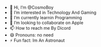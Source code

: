 - 👋 Hi, I’m @CosmoBoy
- 👀 I’m interested in Technology And Gaming 
- 🌱 I’m currently learnin Programming 
- 💞️ I’m looking to collaborate on Apple 
- 📫 How to reach me By Dicord 
- 😄 Pronouns: no need 
- ⚡ Fun fact: Im An Astronaut 
<!---
CosmoBoy67/CosmoBoy67 is a ✨ special ✨ repository because its `README.md` (this file) appears on your GitHub profile.
You can click the Preview link to take a look at your changes.
--->
